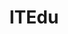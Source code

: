 ---
title: "ITEdu"
layout: itedu
permalink: /tags/#itedus/
author_profile: true
sidebar_main: true
---